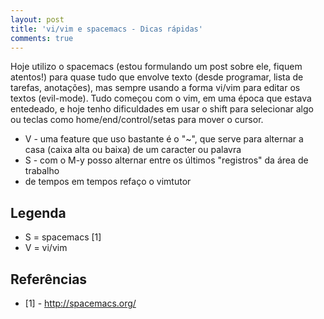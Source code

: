```yaml
---
layout: post
title: 'vi/vim e spacemacs - Dicas rápidas'
comments: true
---
```


Hoje utilizo o spacemacs (estou formulando um post sobre ele, fiquem atentos!) para quase tudo que envolve texto (desde programar, lista de tarefas, anotações), mas sempre usando a forma vi/vim para editar os textos (evil-mode). Tudo começou com o vim, em uma época que estava entedeado, e hoje tenho dificuldades em usar o shift para selecionar algo ou teclas como home/end/control/setas para mover o cursor.

* V - uma feature que uso bastante é o "~", que serve para alternar a casa (caixa alta ou baixa) de um caracter ou palavra
* S - com o M-y posso alternar entre os últimos "registros" da área de trabalho
* de tempos em tempos refaço o vimtutor

## Legenda
* S = spacemacs [1]
* V = vi/vim 

## Referências
* [1] - http://spacemacs.org/
